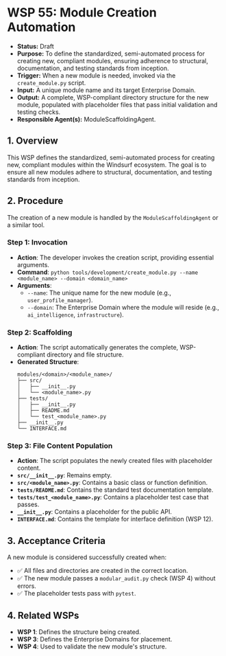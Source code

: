 # WSP 55: Module Creation Automation
- **Status:** Draft
- **Purpose:** To define the standardized, semi-automated process for creating new, compliant modules, ensuring adherence to structural, documentation, and testing standards from inception.
- **Trigger:** When a new module is needed, invoked via the `create_module.py` script.
- **Input:** A unique module name and its target Enterprise Domain.
- **Output:** A complete, WSP-compliant directory structure for the new module, populated with placeholder files that pass initial validation and testing checks.
- **Responsible Agent(s):** ModuleScaffoldingAgent.

## 1. Overview

This WSP defines the standardized, semi-automated process for creating new, compliant modules within the Windsurf ecosystem. The goal is to ensure all new modules adhere to structural, documentation, and testing standards from inception.

## 2. Procedure

The creation of a new module is handled by the `ModuleScaffoldingAgent` or a similar tool.

### Step 1: Invocation
- **Action**: The developer invokes the creation script, providing essential arguments.
- **Command**: `python tools/development/create_module.py --name <module_name> --domain <domain_name>`
- **Arguments**:
    - `--name`: The unique name for the new module (e.g., `user_profile_manager`).
    - `--domain`: The Enterprise Domain where the module will reside (e.g., `ai_intelligence`, `infrastructure`).

### Step 2: Scaffolding
- **Action**: The script automatically generates the complete, WSP-compliant directory and file structure.
- **Generated Structure**:
  ```
  modules/<domain>/<module_name>/
  ├── src/
  │   ├── __init__.py
  │   └── <module_name>.py
  ├── tests/
  │   ├── __init__.py
  │   ├── README.md
  │   └── test_<module_name>.py
  ├── __init__.py
  └── INTERFACE.md
  ```

### Step 3: File Content Population
- **Action**: The script populates the newly created files with placeholder content.
- **`src/__init__.py`**: Remains empty.
- **`src/<module_name>.py`**: Contains a basic class or function definition.
- **`tests/README.md`**: Contains the standard test documentation template.
- **`tests/test_<module_name>.py`**: Contains a placeholder test case that passes.
- **`__init__.py`**: Contains a placeholder for the public API.
- **`INTERFACE.md`**: Contains the template for interface definition (WSP 12).

## 3. Acceptance Criteria

A new module is considered successfully created when:
-   ✅ All files and directories are created in the correct location.
-   ✅ The new module passes a `modular_audit.py` check (WSP 4) without errors.
-   ✅ The placeholder tests pass with `pytest`.

## 4. Related WSPs
- **WSP 1**: Defines the structure being created.
- **WSP 3**: Defines the Enterprise Domains for placement.
- **WSP 4**: Used to validate the new module's structure. 